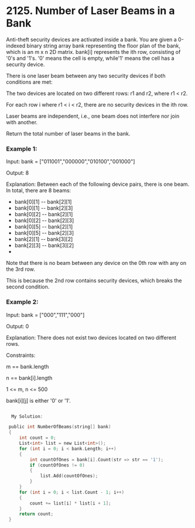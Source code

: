 # 2125. Number of Laser Beams in a Bank
Anti-theft security devices are activated inside a bank. You are given a 0-indexed binary string array bank representing the floor plan of the bank, which is an m x n 2D matrix. bank[i] represents the ith row, consisting of '0's and '1's. '0' means the cell is empty, while'1' means the cell has a security device.

There is one laser beam between any two security devices if both conditions are met:

The two devices are located on two different rows: r1 and r2, where r1 < r2.

For each row i where r1 < i < r2, there are no security devices in the ith row.

Laser beams are independent, i.e., one beam does not interfere nor join with another.

Return the total number of laser beams in the bank.

 

### Example 1:

Input: bank = ["011001","000000","010100","001000"]

Output: 8

Explanation: Between each of the following device pairs, there is one beam. In total, there are 8 beams:

 * bank[0][1] -- bank[2][1]
 * bank[0][1] -- bank[2][3]
 * bank[0][2] -- bank[2][1]
 * bank[0][2] -- bank[2][3]
 * bank[0][5] -- bank[2][1]
 * bank[0][5] -- bank[2][3]
 * bank[2][1] -- bank[3][2]
 * bank[2][3] -- bank[3][2]
 * 
Note that there is no beam between any device on the 0th row with any on the 3rd row.

This is because the 2nd row contains security devices, which breaks the second condition.
### Example 2:

Input: bank = ["000","111","000"]

Output: 0

Explanation: There does not exist two devices located on two different rows.
 

Constraints:

m == bank.length

n == bank[i].length

1 <= m, n <= 500

bank[i][j] is either '0' or '1'.


```c sharp

  My Solution:

 public int NumberOfBeams(string[] bank)
 {
     int count = 0;
     List<int> list = new List<int>();
     for (int i = 0; i < bank.Length; i++)
     {
         int countOfOnes = bank[i].Count(str => str == '1');
         if (countOfOnes != 0)
         {
             list.Add(countOfOnes);
         }
     }
     for (int i = 0; i < list.Count - 1; i++)
     {
         count += list[i] * list[i + 1];
     }
     return count;
 }

```
